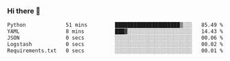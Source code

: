 ### Hi there 👋

<!--START_SECTION:waka-->

```txt
Python             51 mins         █████████████████████▒░░░   85.49 %
YAML               8 mins          ███▓░░░░░░░░░░░░░░░░░░░░░   14.43 %
JSON               0 secs          ░░░░░░░░░░░░░░░░░░░░░░░░░   00.06 %
Logstash           0 secs          ░░░░░░░░░░░░░░░░░░░░░░░░░   00.02 %
Requirements.txt   0 secs          ░░░░░░░░░░░░░░░░░░░░░░░░░   00.01 %
```

<!--END_SECTION:waka-->

<!--
**Jonas-VanHaeken/Jonas-VanHaeken** is a ✨ _special_ ✨ repository because its `README.md` (this file) appears on your GitHub profile.

Here are some ideas to get you started:

- 🔭 I’m currently working on ...
- 🌱 I’m currently learning ...
- 👯 I’m looking to collaborate on ...
- 🤔 I’m looking for help with ...
- 💬 Ask me about ...
- 📫 How to reach me: ...
- 😄 Pronouns: ...
- ⚡ Fun fact: ...
-->
